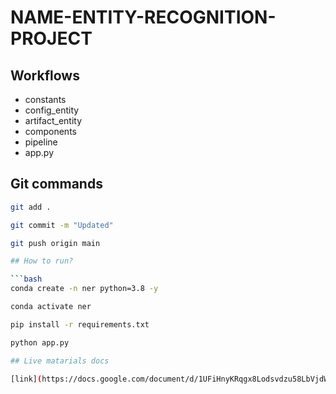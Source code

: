 # NAME-ENTITY-RECOGNITION-PROJECT

## Workflows

 - constants
 - config_entity
 - artifact_entity
 - components
 - pipeline
 - app.py


## Git commands

```bash
git add .

git commit -m "Updated"

git push origin main

## How to run?

```bash
conda create -n ner python=3.8 -y
```

```bash
conda activate ner
```

```bash
pip install -r requirements.txt
```

```bash
python app.py

## Live matarials docs

[link](https://docs.google.com/document/d/1UFiHnyKRqgx8Lodsvdzu58LbVjdWHNf-uab2WmhE0A4/edit?usp=sharing)